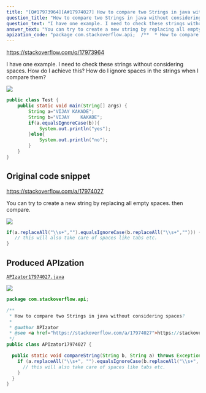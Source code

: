 ```yaml
---
title: "[Q#17973964][A#17974027] How to compare two Strings in java without considering spaces?"
question_title: "How to compare two Strings in java without considering spaces?"
question_text: "I have one example. I need to check these strings without considering spaces. How do I achieve this? How do I ignore spaces in the strings when I compare them?"
answer_text: "You can try to create a new string by replacing all empty spaces. then compare."
apization_code: "package com.stackoverflow.api;  /**  * How to compare two Strings in java without considering spaces?  *  * @author APIzator  * @see <a href=\"https://stackoverflow.com/a/17974027\">https://stackoverflow.com/a/17974027</a>  */ public class APIzator17974027 {    public static void compareString(String b, String a) throws Exception {     if (a.replaceAll(\"\\\\s+\", \"\").equalsIgnoreCase(b.replaceAll(\"\\\\s+\", \"\"))) {       // this will also take care of spaces like tabs etc.     }   } }"
---
```


https://stackoverflow.com/q/17973964

I have one example.
I need to check these strings without considering spaces. How do I achieve this? How do I ignore spaces in the strings when I compare them?


<div class="code-logo"><img src="/stackoverflow.png" /></div>

```java
public class Test {
    public static void main(String[] args) {
        String a="VIJAY KAKADE";
        String b="VIJAY    KAKADE";
        if(a.equalsIgnoreCase(b)){
            System.out.println("yes");
        }else{
            System.out.println("no");
        }
    }
}
```


## Original code snippet

https://stackoverflow.com/a/17974027

You can try to create a new string by replacing all empty spaces.
then compare.

<div class="code-logo"><img src="/stackoverflow.png" /></div>

```java
if(a.replaceAll("\\s+","").equalsIgnoreCase(b.replaceAll("\\s+",""))) {
   // this will also take care of spaces like tabs etc.
}
```

## Produced APIzation

[`APIzator17974027.java`](https://github.com/pasqualesalza/apization-temp-data/raw/master/search/APIzator17974027.java)

<div class="code-logo"><img src="/apizator.png" /></div>

```java
package com.stackoverflow.api;

/**
 * How to compare two Strings in java without considering spaces?
 *
 * @author APIzator
 * @see <a href="https://stackoverflow.com/a/17974027">https://stackoverflow.com/a/17974027</a>
 */
public class APIzator17974027 {

  public static void compareString(String b, String a) throws Exception {
    if (a.replaceAll("\\s+", "").equalsIgnoreCase(b.replaceAll("\\s+", ""))) {
      // this will also take care of spaces like tabs etc.
    }
  }
}

```